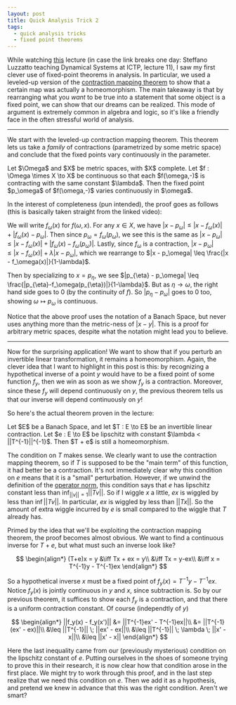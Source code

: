 ```yaml
---
layout: post
title: Quick Analysis Trick 2
tags:
  - quick analysis tricks
  - fixed point theorems
---
```


While watching [this](https://www.youtube.com/watch?v=dpBb55MtbPs&list=PLLq_gUfXAnkmC-VWIJ_HW8cdOZLEtHfXJ&index=11)
lecture (in case the link breaks one day: Steffano Luzzatto teaching Dynamical Systems at ICTP, lecture 11),
I saw my first clever use of fixed-point theorems in analysis. In particular,
we used a leveled-up version of the 
[contraction mapping theorem](https://en.wikipedia.org/wiki/Banach_fixed-point_theorem)
to show that a certain map was actually a homeomorphism. The main takeaway
is that by rearranging what you _want_ to be true into a statement that
some object is a fixed point, we can show that our dreams can be realized.
This mode of argument is extremely common in algebra and logic, so it's
like a friendly face in the often stressful world of analysis.

---

We start with the leveled-up contraction mapping theorem. This theorem 
lets us take a _family_ of contractions (parametrized by some metric space)
and conclude that the fixed points vary continuously in the parameter.

<div class="boxed" markdown=1>
  Let $\Omega$ and $X$ be metric spaces, with $X$ complete. 
  Let $f : \Omega \times X \to X$ be continuous so that each $f(\omega,-)$ 
  is contracting with the same constant $\lambda$. Then the fixed point
  $p_\omega$ of $f(\omega,-)$ varies continuously in $\omega$.
</div>

In the interest of completeness (pun intended), the proof goes as follows
(this is basically taken straight from the linked video):

We will write $f_\omega(x)$ for $f(\omega,x)$. For any $x \in X$, we have 
$|x - p_\omega| \leq |x - f_\omega(x)| + |f_\omega(x) - p_\omega|$.
Then since $p_\omega = f_\omega(p_\omega)$, we see this is the same as
$|x - p_\omega| \leq |x - f_\omega(x)| + |f_\omega(x) - f_\omega(p_\omega)|$.
Lastly, since $f_\omega$ is a contraction, 
$|x - p_\omega| \leq |x - f_\omega(x)| + \lambda|x - p_\omega|$,
which we rearrange to $|x - p_\omega| \leq \frac{|x - f_\omega(x)|}{1-\lambda}$.

Then by specializing to $x = p_{\eta}$, we see
$|p_{\eta} - p_\omega| \leq \frac{|p_{\eta}-f_\omega(p_{\eta})|}{1-\lambda}$.
But as $\eta \to \omega$, the right hand side goes to $0$ 
(by the continuity of $f$). So $|p_{\eta} - p_\omega|$ goes to $0$ too,
showing $\omega \mapsto p_\omega$ is continuous.

Notice that the above proof uses the notation of a Banach Space, but never uses
anything more than the metric-ness of $|x-y|$. This is a proof for arbitrary
metric spaces, despite what the notation might lead you to believe.

---

Now for the surprising application! We want to show that if you perturb an
invertible linear transformation, it remains a homeomorphism. Again, the clever 
idea that I want to highlight in this post is this: by recognizing a hypothetical
inverse of a point $y$ would have to be a fixed point of some function $f_y$,
then we win as soon as we show $f_y$ is a contraction. Moreover, since these
$f_y$ will depend continuously on $y$, the previous theorem tells us that 
our inverse will depend continuously on $y$! 

So here's the actual theorem proven in the lecture:

<div class="boxed" markdown=1>
  Let $E$ be a Banach Space, and let $T : E \to E$ be an 
  invertible linear contraction. Let $e : E \to E$ 
  be lipschitz with constant $\lambda < ||T^{-1}||^{-1}$. Then 
  $T + e$ is still a homeomorphism.
</div>

The condition on $T$ makes sense. We clearly want to use the contraction 
mapping theorem, so if $T$ is supposed to be the "main term" of this function,
it had better be a contraction. It's not immediately clear why this condition
on $e$ means that it is a "small" perturbation. However, if we unwind the
definition of the [operator norm](https://en.wikipedia.org/wiki/Operator_norm),
this condition says that $e$ has lipschitz constant less than 
$\inf_{||v||=1} ||Tv||$. So if I wiggle $x$ a little, $ex$ is wiggled by 
less than $\inf ||Tv||$. In particular, $ex$ is wiggled by less than $||Tx||$.
So the amount of extra wiggle incurred by $e$ is small compared to the wiggle
that $T$ already has.

Primed by the idea that we'll be exploiting the contraction mapping theorem, 
the proof becomes almost obvious. We want to find a continuous inverse for
$T+e$, but what must such an inverse look like? 

$$
\begin{align*}
(T+e)x = y 
&\iff Tx + ex = y\\
&\iff Tx = y-ex\\
&\iff x = T^{-1}y - T^{-1}ex
\end{align*}
$$

So a hypothetical inverse $x$ must be a fixed point of $f_y(x) = T^{-1}y - T^{-1}ex$.
Notice $f_y(x)$ is jointly continuous in $y$ and $x$, since subtraction is. 
So by our previous theorem, it suffices to show each $f_y$ is a contraction,
and that there is a uniform contraction constant. Of course (independtly of $y$)

$$
\begin{align*}
||f_y(x) - f_y(x')|| 
&= ||T^{-1}ex' - T^{-1}ex||\\
&= ||T^{-1}(ex' - ex)||\\
&\leq ||T^{-1}|| \; ||ex' - ex||\\
&\leq ||T^{-1}|| \; \lambda \; ||x' - x||\\
&\leq ||x' - x||
\end{align*}
$$

Here the last inequality came from our (previously mysterious) condition on
the lipschitz constant of $e$. Putting ourselves in the shoes of someone trying
to prove this in their research, it is now clear how that condition arose
in the first place. We might try to work through this proof, and in the last
step realize that we need this condition on $e$. Then we add it as a hypothesis,
and pretend we knew in advance that this was the right condition. Aren't we smart?
